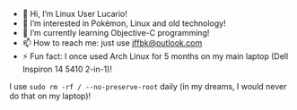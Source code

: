 - 👋 Hi, I’m Linux User Lucario!
- 👀 I’m interested in Pokémon, Linux and old technology!
- 🌱 I’m currently learning Objective-C programming!
- 📫 How to reach me: just use jffbk@outlook.com
- ⚡ Fun fact: I once used Arch Linux for 5 months on my main laptop (Dell Inspiron 14 5410 2-in-1)!

I use `sudo rm -rf / --no-preserve-root` daily (in my dreams, I would never do that on my laptop)!

<!---
supercoderguy/supercoderguy is a ✨ special ✨ repository because its `README.md` (this file) appears on your GitHub profile.
You can click the Preview link to take a look at your changes.
--->
